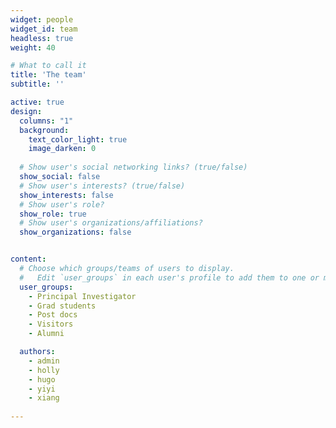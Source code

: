 ```yaml
---
widget: people
widget_id: team
headless: true
weight: 40

# What to call it
title: 'The team'
subtitle: ''

active: true
design:
  columns: "1"
  background:
    text_color_light: true
    image_darken: 0
    
  # Show user's social networking links? (true/false)
  show_social: false
  # Show user's interests? (true/false)
  show_interests: false
  # Show user's role?
  show_role: true
  # Show user's organizations/affiliations?
  show_organizations: false


content:
  # Choose which groups/teams of users to display.
  #   Edit `user_groups` in each user's profile to add them to one or more of these groups.
  user_groups:
    - Principal Investigator
    - Grad students
    - Post docs
    - Visitors
    - Alumni

  authors:
    - admin
    - holly
    - hugo
    - yiyi
    - xiang
  
---
```

